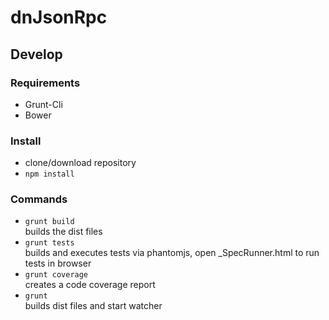 dnJsonRpc
===

Develop
---

### Requirements

 - Grunt-Cli
 - Bower

### Install

 - clone/download repository
 - `npm install`

### Commands

 - `grunt build`  
   builds the dist files
 - `grunt tests`  
   builds and executes tests via phantomjs, open _SpecRunner.html to run tests in browser
 - `grunt coverage`  
   creates a code coverage report
 - `grunt`  
   builds dist files and start watcher